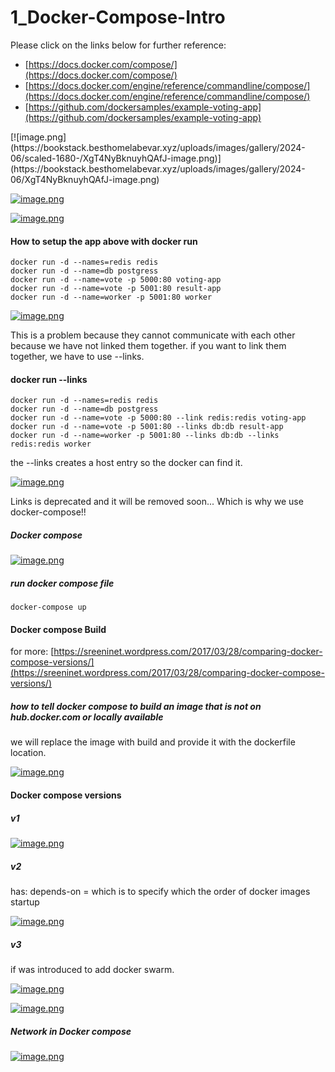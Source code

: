 # 1_Docker-Compose-Intro

<main class="flex h-full flex-grow justify-center" id="bkmrk-please-click-on-the-">Please click on the links below for further reference:

- [https://docs.docker.com/compose/](https://docs.docker.com/compose/)
- [https://docs.docker.com/engine/reference/commandline/compose/](https://docs.docker.com/engine/reference/commandline/compose/)
- [https://github.com/dockersamples/example-voting-app](https://github.com/dockersamples/example-voting-app)

</main>[![image.png](https://bookstack.besthomelabevar.xyz/uploads/images/gallery/2024-06/scaled-1680-/XgT4NyBknuyhQAfJ-image.png)](https://bookstack.besthomelabevar.xyz/uploads/images/gallery/2024-06/XgT4NyBknuyhQAfJ-image.png)

[![image.png](https://bookstack.besthomelabevar.xyz/uploads/images/gallery/2024-06/scaled-1680-/ZCimTAY42q0wtUJk-image.png)](https://bookstack.besthomelabevar.xyz/uploads/images/gallery/2024-06/ZCimTAY42q0wtUJk-image.png)

[![image.png](https://bookstack.besthomelabevar.xyz/uploads/images/gallery/2024-06/scaled-1680-/8YnTitD5s53Vjldu-image.png)](https://bookstack.besthomelabevar.xyz/uploads/images/gallery/2024-06/8YnTitD5s53Vjldu-image.png)

#### How to setup the app above with docker run

```
docker run -d --names=redis redis
docker run -d --name=db postgress
docker run -d --name=vote -p 5000:80 voting-app
docker run -d --name=vote -p 5001:80 result-app
docker run -d --name=worker -p 5001:80 worker

```

[![image.png](https://bookstack.besthomelabevar.xyz/uploads/images/gallery/2024-06/scaled-1680-/ZHZ8JlWPh5pjoBpm-image.png)](https://bookstack.besthomelabevar.xyz/uploads/images/gallery/2024-06/ZHZ8JlWPh5pjoBpm-image.png)

This is a problem because they cannot communicate with each other because we have not linked them together. if you want to link them together, we have to use --links.

#### docker run --links

```
docker run -d --names=redis redis
docker run -d --name=db postgress
docker run -d --name=vote -p 5000:80 --link redis:redis voting-app
docker run -d --name=vote -p 5001:80 --links db:db result-app
docker run -d --name=worker -p 5001:80 --links db:db --links redis:redis worker

```

the --links creates a host entry so the docker can find it.

[![image.png](https://bookstack.besthomelabevar.xyz/uploads/images/gallery/2024-06/scaled-1680-/Dt1GLu0h48uUyilb-image.png)](https://bookstack.besthomelabevar.xyz/uploads/images/gallery/2024-06/Dt1GLu0h48uUyilb-image.png)

Links is deprecated and it will be removed soon... Which is why we use docker-compose!!

##### Docker compose

[![image.png](https://bookstack.besthomelabevar.xyz/uploads/images/gallery/2024-06/scaled-1680-/UZSqebqesETpSs46-image.png)](https://bookstack.besthomelabevar.xyz/uploads/images/gallery/2024-06/UZSqebqesETpSs46-image.png)

##### run docker compose file

```
docker-compose up
```

#### Docker compose Build  


for more: [https://sreeninet.wordpress.com/2017/03/28/comparing-docker-compose-versions/](https://sreeninet.wordpress.com/2017/03/28/comparing-docker-compose-versions/)

##### how to tell docker compose to build an image that is not on hub.docker.com or locally available

we will replace the image with build and provide it with the dockerfile location.

[![image.png](https://bookstack.besthomelabevar.xyz/uploads/images/gallery/2024-06/scaled-1680-/rd7LhVEwkX0WoYwI-image.png)](https://bookstack.besthomelabevar.xyz/uploads/images/gallery/2024-06/rd7LhVEwkX0WoYwI-image.png)

#### Docker compose versions  


##### v1

[![image.png](https://bookstack.besthomelabevar.xyz/uploads/images/gallery/2024-06/scaled-1680-/ipLQsnHF9NRisNoM-image.png)](https://bookstack.besthomelabevar.xyz/uploads/images/gallery/2024-06/ipLQsnHF9NRisNoM-image.png)

##### v2

has: depends-on = which is to specify which the order of docker images startup

[![image.png](https://bookstack.besthomelabevar.xyz/uploads/images/gallery/2024-06/scaled-1680-/MXX3BNvZx3eg0HrF-image.png)](https://bookstack.besthomelabevar.xyz/uploads/images/gallery/2024-06/MXX3BNvZx3eg0HrF-image.png)

##### v3

if was introduced to add docker swarm.

[![image.png](https://bookstack.besthomelabevar.xyz/uploads/images/gallery/2024-06/scaled-1680-/O3a3Fb1RJj4Jahjo-image.png)](https://bookstack.besthomelabevar.xyz/uploads/images/gallery/2024-06/O3a3Fb1RJj4Jahjo-image.png)

[![image.png](https://bookstack.besthomelabevar.xyz/uploads/images/gallery/2024-06/scaled-1680-/P6D82vJSDrRJHgTk-image.png)](https://bookstack.besthomelabevar.xyz/uploads/images/gallery/2024-06/P6D82vJSDrRJHgTk-image.png)

##### Network in Docker compose

[![image.png](https://bookstack.besthomelabevar.xyz/uploads/images/gallery/2024-06/scaled-1680-/jzMJjsrkxNGGEulv-image.png)](https://bookstack.besthomelabevar.xyz/uploads/images/gallery/2024-06/jzMJjsrkxNGGEulv-image.png)